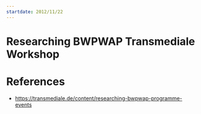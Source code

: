 ```yaml
---
startdate: 2012/11/22
---
```

# Researching BWPWAP Transmediale Workshop

# References
* https://transmediale.de/content/researching-bwpwap-programme-events

